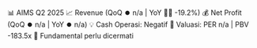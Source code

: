 📊 AIMS Q2 2025
📈 Revenue (QoQ ⏺️ n/a | YoY 🔻🔴 -19.2%)
💰 Net Profit (QoQ ⏺️ n/a | YoY ⏺️ n/a)
💡 Cash Operasi: Negatif
🧮 Valuasi: PER n/a | PBV -183.5x
🧱 Fundamental perlu dicermati
